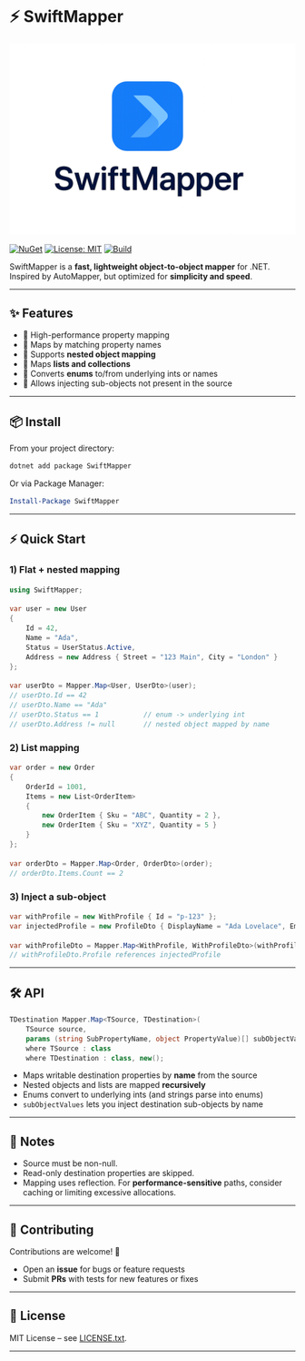 # ⚡ SwiftMapper

![SwiftMapper](assets/SwiftMapper.png)

[![NuGet](https://img.shields.io/nuget/v/SwiftMapper.svg)](https://www.nuget.org/packages/SwiftMapper/1.0.0)
[![License: MIT](https://img.shields.io/badge/License-MIT-blue.svg)](LICENSE.txt)
[![Build](https://img.shields.io/github/actions/workflow/status/<your-username>/SwiftMapper/build.yml?branch=main)](https://github.com/<your-username>/SwiftMapper/actions)

SwiftMapper is a **fast, lightweight object-to-object mapper** for .NET.  
Inspired by AutoMapper, but optimized for **simplicity and speed**.

---

## ✨ Features

- 🚀 High-performance property mapping  
- 🔹 Maps by matching property names  
- 🔹 Supports **nested object mapping**  
- 🔹 Maps **lists and collections**  
- 🔹 Converts **enums** to/from underlying ints or names  
- 🔹 Allows injecting sub-objects not present in the source  

---

## 📦 Install

From your project directory:

```bash
dotnet add package SwiftMapper
```

Or via Package Manager:

```powershell
Install-Package SwiftMapper
```

---

## ⚡ Quick Start

### 1) Flat + nested mapping

```csharp
using SwiftMapper;

var user = new User
{
    Id = 42,
    Name = "Ada",
    Status = UserStatus.Active,
    Address = new Address { Street = "123 Main", City = "London" }
};

var userDto = Mapper.Map<User, UserDto>(user);
// userDto.Id == 42
// userDto.Name == "Ada"
// userDto.Status == 1           // enum -> underlying int
// userDto.Address != null       // nested object mapped by name
```

### 2) List mapping

```csharp
var order = new Order
{
    OrderId = 1001,
    Items = new List<OrderItem>
    {
        new OrderItem { Sku = "ABC", Quantity = 2 },
        new OrderItem { Sku = "XYZ", Quantity = 5 }
    }
};

var orderDto = Mapper.Map<Order, OrderDto>(order);
// orderDto.Items.Count == 2
```

### 3) Inject a sub-object

```csharp
var withProfile = new WithProfile { Id = "p-123" };
var injectedProfile = new ProfileDto { DisplayName = "Ada Lovelace", Email = "ada@example.com" };

var withProfileDto = Mapper.Map<WithProfile, WithProfileDto>(withProfile, ("Profile", injectedProfile));
// withProfileDto.Profile references injectedProfile
```

---

## 🛠 API

```csharp
TDestination Mapper.Map<TSource, TDestination>(
    TSource source,
    params (string SubPropertyName, object PropertyValue)[] subObjectValues)
    where TSource : class
    where TDestination : class, new();
```

- Maps writable destination properties by **name** from the source  
- Nested objects and lists are mapped **recursively**  
- Enums convert to underlying ints (and strings parse into enums)  
- `subObjectValues` lets you inject destination sub-objects by name  

---

## 📌 Notes

- Source must be non-null.  
- Read-only destination properties are skipped.  
- Mapping uses reflection. For **performance-sensitive** paths, consider caching or limiting excessive allocations.  

---

## 🤝 Contributing

Contributions are welcome! 🎉  
- Open an **issue** for bugs or feature requests  
- Submit **PRs** with tests for new features or fixes  

---

## 📜 License

MIT License – see [LICENSE.txt](LICENSE.txt).

---